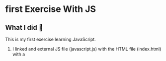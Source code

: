 # first Exercise With JS

## What I did 🚀

This is my first exercise learning JavaScript. <br/>
1.   I linked and external JS file (javascript.js) with the HTML file (index.html) with a <script> tag in my <head>. <br/>
2.  In my .js file I ask the user to type three ingredients for a recepie with a prompt and créate one variable for each engredient. <br/>
3. In my .html file I used document.type to show the ingredientes.


## Content 🚀

_This Project only has one master branch, it was a small project so it did not need more branches._

## Builded with 🛠️

_**HTML 5** ,  **CSS3** and **JAVASCRIPT** 

## Demo 📦
_If you want to see how this project was, you can do it from:_
:arrow_right: **https:/eugenia1984/gitbug.io**

## Please: 🎁

* Share this proyect with others 📢
* Invite a beer 🍺 or a coffee ☕  to someone of the team. 
* Thanks a lot 🤓.

---
## Notes
I appreciate your interest in this Project <br/>
⌨️ with ❤️ by [María Eugenia Costa](https://github.com/eugenia1984) 😊 and follow me at [LinkedIn]( http://www.linkedin.com/in/maríaeugeniacosta) 
